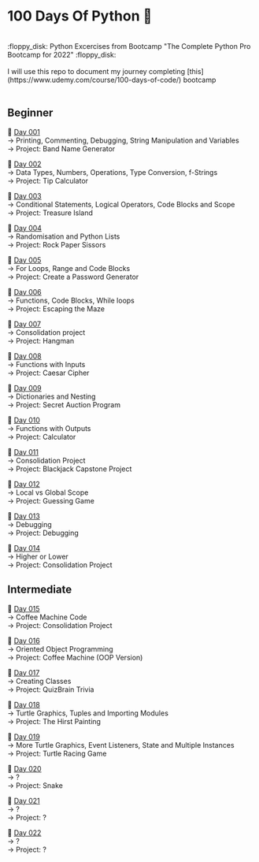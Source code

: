 # 100 Days Of Python 🐍
<br/>
:floppy_disk: Python Excercises from Bootcamp "The Complete Python Pro Bootcamp for 2022" :floppy_disk:
<br/><br/>
I will use this repo to document my journey completing [this](https://www.udemy.com/course/100-days-of-code/) bootcamp
<br/><br/>

## Beginner

:date: [Day 001](https://github.com/fernandocucci/100DaysOfPython/tree/main/Day%20001)  
-> Printing, Commenting, Debugging, String Manipulation and Variables<br/>
-> Project: Band Name Generator

:date: [Day 002](https://github.com/fernandocucci/100DaysOfPython/tree/main/Day%20002)  
-> Data Types, Numbers, Operations, Type Conversion, f-Strings<br/>
-> Project: Tip Calculator

:date: [Day 003](https://github.com/fernandocucci/100DaysOfPython/tree/main/Day%20003)  
-> Conditional Statements, Logical Operators, Code Blocks and Scope<br/>
-> Project: Treasure Island

:date: [Day 004](https://github.com/fernandocucci/100DaysOfPython/tree/main/Day%20004)  
-> Randomisation and Python Lists<br/>
-> Project: Rock Paper Sissors

:date: [Day 005](https://github.com/fernandocucci/100DaysOfPython/tree/main/Day%20005)  
-> For Loops, Range and Code Blocks<br/>
-> Project: Create a Password Generator

:date: [Day 006](https://github.com/fernandocucci/100DaysOfPython/tree/main/Day%20006)  
-> Functions, Code Blocks, While loops<br/>
-> Project: Escaping the Maze

:date: [Day 007](https://github.com/fernandocucci/100DaysOfPython/tree/main/Day%20007)  
-> Consolidation project<br/>
-> Project: Hangman

:date: [Day 008](https://github.com/fernandocucci/100DaysOfPython/tree/main/Day%20008)  
-> Functions with Inputs<br/>
-> Project: Caesar Cipher

:date: [Day 009](https://github.com/fernandocucci/100DaysOfPython/tree/main/Day%20009)  
-> Dictionaries and Nesting<br/>
-> Project: Secret Auction Program

:date: [Day 010](https://github.com/fernandocucci/100DaysOfPython/tree/main/Day%20010)  
-> Functions with Outputs<br/>
-> Project: Calculator

:date: [Day 011](https://github.com/fernandocucci/100DaysOfPython/tree/main/Day%20011)  
-> Consolidation Project<br/>
-> Project: Blackjack Capstone Project

:date: [Day 012](https://github.com/fernandocucci/100DaysOfPython/tree/main/Day%20012)  
-> Local vs Global Scope<br/>
-> Project: Guessing Game

:date: [Day 013](https://github.com/fernandocucci/100DaysOfPython/tree/main/Day%20013)  
-> Debugging<br/>
-> Project: Debugging

:date: [Day 014](https://github.com/fernandocucci/100DaysOfPython/tree/main/Day%20014)  
-> Higher or Lower<br/>
-> Project: Consolidation Project

## Intermediate

:date: [Day 015](https://github.com/fernandocucci/100DaysOfPython/tree/main/Day%20015)  
-> Coffee Machine Code<br/>
-> Project: Consolidation Project

:date: [Day 016](https://github.com/fernandocucci/100DaysOfPython/tree/main/Day%20016)  
-> Oriented Object Programming<br/>
-> Project: Coffee Machine (OOP Version)

:date: [Day 017](https://github.com/fernandocucci/100DaysOfPython/tree/main/Day%20016)  
-> Creating Classes<br/>
-> Project: QuizBrain Trivia

:date: [Day 018](https://github.com/fernandocucci/100DaysOfPython/tree/main/Day%20018)  
-> Turtle Graphics, Tuples and Importing Modules<br/>
-> Project: The Hirst Painting

:date: [Day 019](https://github.com/fernandocucci/100DaysOfPython/tree/main/Day%20019)  
-> More Turtle Graphics, Event Listeners, State and Multiple Instances<br/>
-> Project: Turtle Racing Game

:date: [Day 020](https://github.com/fernandocucci/100DaysOfPython/tree/main/Day%20020)  
-> ?<br/>
-> Project: Snake

:date: [Day 021](https://github.com/fernandocucci/100DaysOfPython/tree/main/Day%20021)  
-> ?<br/>
-> Project: ?

:date: [Day 022](https://github.com/fernandocucci/100DaysOfPython/tree/main/Day%20022)  
-> ?<br/>
-> Project: ?
